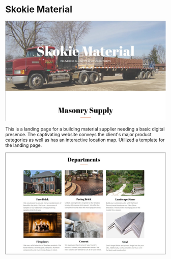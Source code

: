 # Skokie Material

<img src="https://github.com/amym321/Skokie-Material/blob/master/assets/images/SkokieMaterial3.jpg" width="600" >

This is a landing page for a building material supplier needing a basic digital presence. The captivating website conveys the client's major product categories as well as has an interactive location map. Utilized a template for the landing page.

<!-- ## Challenge
A building material supplier needed a reworked digital presence.

## Solution 

Created a landing page conveying their major product categories as well as an interactive location map.

## Result 

The client now has a catchy website with the most pertinent company and product information for their customers. -->
<img src="https://github.com/amym321/Skokie-Material/blob/master/assets/images/SkokieMaterial4c.jpg" width="600" >